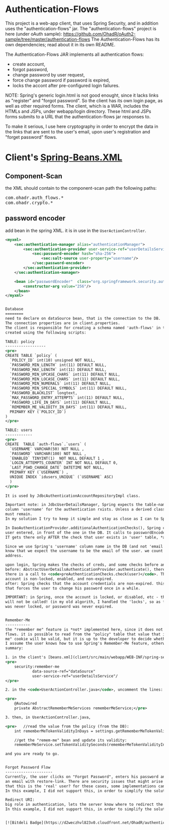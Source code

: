 Authentication-Flows
====================

This project is a web-app client, that uses Spring Security, and in addition uses the "authentication-flows" 
jar. The  "authentication-flows" project is here (under oAuth sample):
https://github.com/OhadR/oAuth2-sample/tree/master/authentication-flows
The Authentication-Flows has its own dependencies; read about it in its own README.

The Authentication-Flows JAR implements all authentication flows: 
* create account, 
* forgot password, 
* change password by user request, 
* force change password if password is expired,
* locks the accont after pre-configured login failures.

NOTE: Spring's generic login.html is not good enought, since it lacks links as "register" and "forgot password".
So the client has its own login page, as well as other required forms.
The client, which is a WAR, includes the HTMLs and JSPs, under webapp/login directory. These html and JSPs forms
submits to a URL that the authentication-flows jar responses to.

To make it serious, I use here cryptography in order to encrypt the data in the links that are sent to the user's email, 
upon user's registration and "forget password" flows.


Client's [Spring-Beans.XML](client/src/main/webapp/WEB-INF/spring-servlet.xml)
===========================
Component-Scan
--------------
the XML should contain to the component-scan path the following paths:
<pre>
com.ohadr.auth_flows.*
com.ohadr.crypto.*
</pre>

password encoder
----------------
add bean in the spring XML. it is in use in the `UserActionController`.

```xml
<myxml>
	<sec:authentication-manager alias="authenticationManager">
		<sec:authentication-provider user-service-ref="userDetailsService" >
			<sec:password-encoder hash="sha-256">
				<sec:salt-source user-property="username"/>
			</sec:password-encoder>
		</sec:authentication-provider>
	</sec:authentication-manager>

	<bean id="passwordEncoder" 	class="org.springframework.security.authentication.encoding.ShaPasswordEncoder">
		<constructor-arg value="256"/>
	</bean>
</myxml>


Database
========
need to declare on dataSource bean, that is the connection to the DB.
The connection properties are in client.properties.
The client is responsible for creating a schema named 'auth-flows' in the DB. In this schema, there are tables,
created using the following scripts:

TABLE: policy
------------------
<pre>
CREATE TABLE `policy` (
  `POLICY_ID` int(10) unsigned NOT NULL,
  `PASSWORD_MIN_LENGTH` int(11) DEFAULT NULL,
  `PASSWORD_MAX_LENGTH` int(11) DEFAULT NULL,
  `PASSWORD_MIN_UPCASE_CHARS` int(11) DEFAULT NULL,
  `PASSWORD_MIN_LOCASE_CHARS` int(11) DEFAULT NULL,
  `PASSWORD_MIN_NUMERALS` int(11) DEFAULT NULL,
  `PASSWORD_MIN_SPECIAL_SYMBOLS` int(11) DEFAULT NULL,
  `PASSWORD_BLACKLIST` longtext,
  `MAX_PASSWORD_ENTRY_ATTEMPTS` int(11) DEFAULT NULL,
  `PASSWORD_LIFE_IN_DAYS` int(11) DEFAULT NULL,
  `REMEMBER_ME_VALIDITY_IN_DAYS` int(11) DEFAULT NULL,
  PRIMARY KEY (`POLICY_ID`)
)
</pre>

TABLE: users
------------
<pre>
CREATE  TABLE `auth-flows`.`users` (
  `USERNAME` VARCHAR(50) NOT NULL ,
  `PASSWORD` VARCHAR(100) NOT NULL ,
  `ENABLED` TINYINT(1)  NOT NULL DEFAULT 1 ,
  `LOGIN_ATTEMPTS_COUNTER` INT NOT NULL DEFAULT 0,
  `LAST_PSWD_CHANGE_DATE` DATETIME NOT NULL, 
  PRIMARY KEY (`USERNAME`) ,
  UNIQUE INDEX `idusers_UNIQUE` (`USERNAME` ASC) 
  )
</pre>
  
It is used by JdbcAuthenticationAccountRepositoryImpl class.

Important note: in JdbcUserDetailsManager, Spring expects the table-name is 'user', and the 
column 'username' for the authentication rxists. Unless a derived class changes it, these values
must remain.
In my solution I try to keep it simple and stay as close as I can to Spring' implementation.

In DaoAuthenticationProvider.additionalAuthenticationChecks(), Spring checks the password the 
user entered, in front of the one in the DB. It calls to passwordEncoder.isPasswordValid().
IT gets there only AFTER the check that user exists in 'user' table, *and in 'authorities' table*.

Since we use Spring's 'username' column name in the DB (and not 'email' as planned), it is important to
know that we expect the username to be the email of the user. we count on it by sending email to this 
address.

upon login, Spring makes the checks of creds, and some checks before and some after.
before: AbstractUserDetailsAuthenticationProvider.authenticate(), there are the checks. then
there is a call to <code>preAuthenticationChecks.check(user)</code>. There, Spring checks the
account is non-locked, enabled, and non-expired.
after: Spring checks that the account credentials are non-expired. this is great for implementations
that forces the user to change his password once in a while.

IMPORTANT: in Spring, once the account is locked, or disabled, etc - the "Authentication Failure Listener"
will not be called! (in my old algorith, I handled the 'locks', so as far as Spring concerned, the account
was never locked, or password was never expired.


Remember-Me
-----------
the "remember me" feature is *not* implemented here, since it does not serve the purpose of the authentication
flows. it is possible to read from the "policy" table that value that indicates for how long the "remember
me" cookie will be valid, but it is up to the developer to decide whether to implement it or not.
I assume the user knows how to use Spring's Remember-Me feature, otherwise read the documentations. But for a short
summary:

1. in the client's [beans.xml](client/src/main/webapp/WEB-INF/spring-servlet.xml) add the remember me tag:
<pre>
	security:remember-me 
			data-source-ref="dataSource"
			user-service-ref="userDetailsService"/
</pre>

2. in the <code>UserActionController.java</code>, uncomment the lines:

<pre>	
	@Autowired
	private AbstractRememberMeServices rememberMeService;</pre>

3. then, in UserActionController.java, 

<pre>	//read the value from the policy (from the DB):
	int rememberMeTokenValidityInDays = settings.getRememberMeTokenValidityInDays();

	//get the "remem-me" bean and update its validity:
	rememberMeService.setTokenValiditySeconds(rememberMeTokenValidityInDays * 60 * 60 * 24);</pre>

and you are ready to go. 


Forgot Password Flow
---------------------
Currently, the user clicks on "Forgot Password", enters his password and the system generates and sends 
an email with restore-link. There are security issues that might arise here, such as how can we make sure
that this is the 'real' user? for these cases, some implementations can add a mechanism of "secret question".
In this example, I did not support this, in order to simplify the solution.

Redirect URI:
big role in authentication, lets the server know where to redirect the user to.
In this example, I did not support this, in order to simplify the solution.


[![Bitdeli Badge](https://d2weczhvl823v0.cloudfront.net/OhadR/authentication-flows/trend.png)](https://bitdeli.com/free "Bitdeli Badge")

